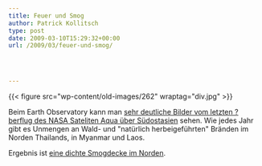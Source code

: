 ```yaml
---
title: Feuer und Smog
author: Patrick Kollitsch
type: post
date: 2009-03-10T15:29:32+00:00
url: /2009/03/feuer-und-smog/




---
```

{{< figure src="wp-content/old-images/262" wraptag="div.jpg" >}}

Beim Earth Observatory kann man [sehr deutliche Bilder vom letzten ?berflug des <span class="caps">NASA</span> Sateliten Aqua über Südostasien][1] sehen. Wie jedes Jahr gibt es Unmengen an Wald- und "natürlich herbeigeführten" Bränden im Norden Thailands, in Myanmar und Laos. 

Ergebnis ist [eine dichte Smogdecke im Norden][2].

 [1]: http://earthobservatory.nasa.gov/NaturalHazards/view.php?id=37343
 [2]: http://www.nationmultimedia.com/search/read.php?newsid=30097416&keyword=smog
